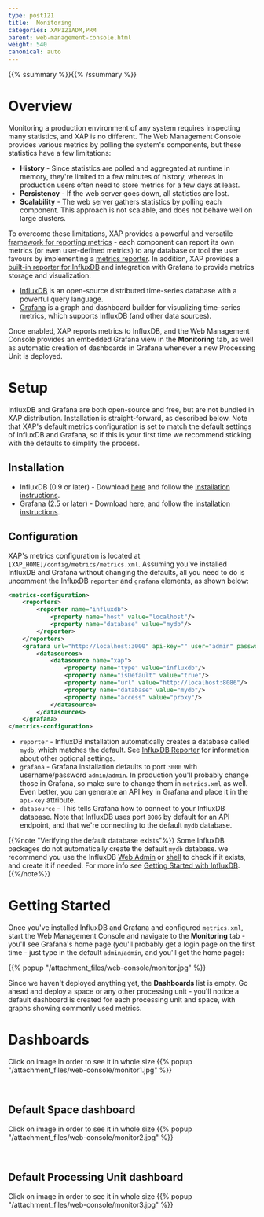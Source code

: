 ```yaml
---
type: post121
title:  Monitoring
categories: XAP121ADM,PRM
parent: web-management-console.html
weight: 540
canonical: auto
---
```


{{% ssummary %}}{{% /ssummary %}}

# Overview

Monitoring a production environment of any system requires inspecting many statistics, and XAP is no different. The Web Management Console provides various metrics by polling the system's components, but these statistics have a few limitations:

- **History** - Since statistics are polled and aggregated at runtime in memory, they're limited to a few minutes of history, whereas in production users often need to store metrics for a few days at least.
- **Persistency** - If the web server goes down, all statistics are lost.
- **Scalability** - The web server gathers statistics by polling each component. This approach is not scalable, and does not behave well on large clusters.

To overcome these limitations, XAP provides a powerful and versatile [framework for reporting metrics](./metrics-overview.html) - each component can report its own metrics (or even user-defined metrics) to any database or tool the user favours by implementing a [metrics reporter](./metrics-custom-reporter.html). In addition, XAP provides a [built-in reporter for InfluxDB](./metrics-influxdb-reporter.html) and integration with Grafana to provide metrics storage and visualization: 

- [InfluxDB](http://influxdb.com/) is an open-source distributed time-series database with a powerful query language.
- [Grafana](http://grafana.org) is a graph and dashboard builder for visualizing time-series metrics, which supports InfluxDB (and other data sources).

Once enabled, XAP reports metrics to InfluxDB, and the Web Management Console provides an embedded Grafana view in the **Monitoring** tab, as well as automatic creation of dashboards in Grafana whenever a new Processing Unit is deployed.

# Setup

InfluxDB and Grafana are both open-source and free, but are not bundled in XAP distribution. Installation is straight-forward, as described below. Note that XAP's default metrics configuration is set to match the default settings of InfluxDB and Grafana, so if this is your first time we recommend sticking with the defaults to simplify the process.

## Installation

- InfluxDB (0.9 or later) - Download [here](https://influxdb.com/download/index.html#) and follow the [installation instructions](https://influxdb.com/docs/v0.9/introduction/installation.html).
- Grafana (2.5 or later) - Download [here](http://grafana.org/download/), and follow the [installation instructions](http://docs.grafana.org/installation/).

## Configuration

XAP's metrics configuration is located at `[XAP_HOME]/config/metrics/metrics.xml`. Assuming you've installed InfluxDB and Grafana without changing the defaults, all you need to do is uncomment the InfluxDB `reporter` and `grafana` elements, as shown below:

```xml
<metrics-configuration>
    <reporters>
        <reporter name="influxdb">
            <property name="host" value="localhost"/>
            <property name="database" value="mydb"/>
        </reporter>
    </reporters>
    <grafana url="http://localhost:3000" api-key="" user="admin" password="admin">
        <datasources>
            <datasource name="xap">
                <property name="type" value="influxdb"/>
                <property name="isDefault" value="true"/>
                <property name="url" value="http://localhost:8086"/>
                <property name="database" value="mydb"/>
                <property name="access" value="proxy"/>
            </datasource>
        </datasources>
    </grafana>
</metrics-configuration>
```

- `reporter` - InfluxDB installation automatically creates a database called `mydb`, which matches the default. See [InfluxDB Reporter](./metrics-influxdb-reporter.html) for information about other optional settings.
- `grafana` - Grafana installation defaults to port `3000` with username/password `admin`/`admin`. In production you'll probably change those in Grafana, so make sure to change them in `metrics.xml` as well. Even better, you can generate an API key in Grafana and place it in the `api-key` attribute.
- `datasource` - This tells Grafana how to connect to your InfluxDB database. Note that InfluxDB uses port `8086` by default for an API endpoint, and that we're connecting to the default `mydb` database.

{{%note "Verifying the default database exists"%}}
Some InfluxDB packages do not automatically create the default `mydb` database. we recommend you use the InfluxDB [Web Admin](https://influxdb.com/docs/v0.9/tools/web_admin.html) or [shell](https://influxdb.com/docs/v0.9/tools/shell.html) to check if it exists, and create it if needed. For more info see [Getting Started with InfluxDB](https://influxdb.com/docs/v0.9/introduction/getting_started.html#logging-in-and-creating-your-first-database).
{{%/note%}}

# Getting Started

Once you've installed InfluxDB and Grafana and configured `metrics.xml`, start the Web Management Console and navigate to the **Monitoring** tab - you'll see Grafana's home page (you'll probably get a login page on the first time - just type in the default `admin`/`admin`, and you'll get the home page):

{{% popup "/attachment_files/web-console/monitor.jpg"  %}}

Since we haven't deployed anything yet, the **Dashboards** list is empty. Go ahead and deploy a space or any other processing unit - you'll notice a default dashboard is created for each processing unit and space, with graphs showing commonly used metrics.

# Dashboards

Click on image in order to see it in whole size
{{% popup "/attachment_files/web-console/monitor1.jpg"  %}}

<br>

## Default Space dashboard
Click on image in order to see it in whole size
{{% popup "/attachment_files/web-console/monitor2.jpg"  %}}

<br>

## Default Processing Unit dashboard
Click on image in order to see it in whole size
{{% popup "/attachment_files/web-console/monitor3.jpg"  %}}
